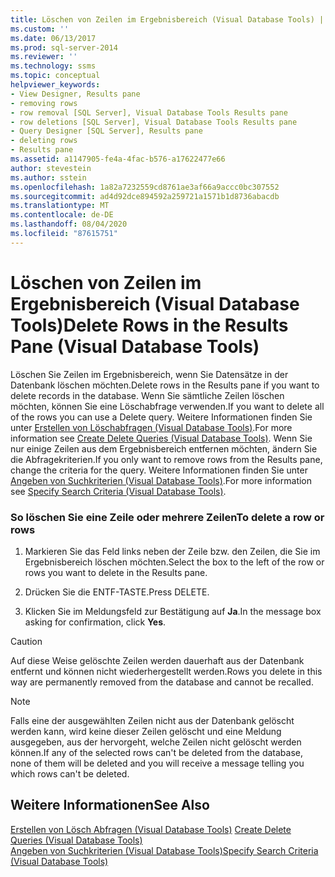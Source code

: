 ```yaml
---
title: Löschen von Zeilen im Ergebnisbereich (Visual Database Tools) | Microsoft-Dokumentation
ms.custom: ''
ms.date: 06/13/2017
ms.prod: sql-server-2014
ms.reviewer: ''
ms.technology: ssms
ms.topic: conceptual
helpviewer_keywords:
- View Designer, Results pane
- removing rows
- row removal [SQL Server], Visual Database Tools Results pane
- row deletions [SQL Server], Visual Database Tools Results pane
- Query Designer [SQL Server], Results pane
- deleting rows
- Results pane
ms.assetid: a1147905-fe4a-4fac-b576-a17622477e66
author: stevestein
ms.author: sstein
ms.openlocfilehash: 1a82a7232559cd8761ae3af66a9accc0bc307552
ms.sourcegitcommit: ad4d92dce894592a259721a1571b1d8736abacdb
ms.translationtype: MT
ms.contentlocale: de-DE
ms.lasthandoff: 08/04/2020
ms.locfileid: "87615751"
---
```

# <a name="delete-rows-in-the-results-pane-visual-database-tools"></a><span data-ttu-id="644f8-102">Löschen von Zeilen im Ergebnisbereich (Visual Database Tools)</span><span class="sxs-lookup"><span data-stu-id="644f8-102">Delete Rows in the Results Pane (Visual Database Tools)</span></span>
  <span data-ttu-id="644f8-103">Löschen Sie Zeilen im Ergebnisbereich, wenn Sie Datensätze in der Datenbank löschen möchten.</span><span class="sxs-lookup"><span data-stu-id="644f8-103">Delete rows in the Results pane if you want to delete records in the database.</span></span> <span data-ttu-id="644f8-104">Wenn Sie sämtliche Zeilen löschen möchten, können Sie eine Löschabfrage verwenden.</span><span class="sxs-lookup"><span data-stu-id="644f8-104">If you want to delete all of the rows you can use a Delete query.</span></span> <span data-ttu-id="644f8-105">Weitere Informationen finden Sie unter [Erstellen von Löschabfragen &#40;Visual Database Tools&#41;](visual-database-tools.md).</span><span class="sxs-lookup"><span data-stu-id="644f8-105">For more information see [Create Delete Queries &#40;Visual Database Tools&#41;](visual-database-tools.md).</span></span> <span data-ttu-id="644f8-106">Wenn Sie nur einige Zeilen aus dem Ergebnisbereich entfernen möchten, ändern Sie die Abfragekriterien.</span><span class="sxs-lookup"><span data-stu-id="644f8-106">If you only want to remove rows from the Results pane, change the criteria for the query.</span></span> <span data-ttu-id="644f8-107">Weitere Informationen finden Sie unter [Angeben von Suchkriterien &#40;Visual Database Tools&#41;](specify-search-criteria-visual-database-tools.md).</span><span class="sxs-lookup"><span data-stu-id="644f8-107">For more information see [Specify Search Criteria &#40;Visual Database Tools&#41;](specify-search-criteria-visual-database-tools.md).</span></span>  
  
### <a name="to-delete-a-row-or-rows"></a><span data-ttu-id="644f8-108">So löschen Sie eine Zeile oder mehrere Zeilen</span><span class="sxs-lookup"><span data-stu-id="644f8-108">To delete a row or rows</span></span>  
  
1.  <span data-ttu-id="644f8-109">Markieren Sie das Feld links neben der Zeile bzw. den Zeilen, die Sie im Ergebnisbereich löschen möchten.</span><span class="sxs-lookup"><span data-stu-id="644f8-109">Select the box to the left of the row or rows you want to delete in the Results pane.</span></span>  
  
2.  <span data-ttu-id="644f8-110">Drücken Sie die ENTF-TASTE.</span><span class="sxs-lookup"><span data-stu-id="644f8-110">Press DELETE.</span></span>  
  
3.  <span data-ttu-id="644f8-111">Klicken Sie im Meldungsfeld zur Bestätigung auf **Ja**.</span><span class="sxs-lookup"><span data-stu-id="644f8-111">In the message box asking for confirmation, click **Yes**.</span></span>  
  
> [!CAUTION]  
>  <span data-ttu-id="644f8-112">Auf diese Weise gelöschte Zeilen werden dauerhaft aus der Datenbank entfernt und können nicht wiederhergestellt werden.</span><span class="sxs-lookup"><span data-stu-id="644f8-112">Rows you delete in this way are permanently removed from the database and cannot be recalled.</span></span>  
  
> [!NOTE]  
>  <span data-ttu-id="644f8-113">Falls eine der ausgewählten Zeilen nicht aus der Datenbank gelöscht werden kann, wird keine dieser Zeilen gelöscht und eine Meldung ausgegeben, aus der hervorgeht, welche Zeilen nicht gelöscht werden können.</span><span class="sxs-lookup"><span data-stu-id="644f8-113">If any of the selected rows can't be deleted from the database, none of them will be deleted and you will receive a message telling you which rows can't be deleted.</span></span>  
  
## <a name="see-also"></a><span data-ttu-id="644f8-114">Weitere Informationen</span><span class="sxs-lookup"><span data-stu-id="644f8-114">See Also</span></span>  
 <span data-ttu-id="644f8-115">[Erstellen von Lösch Abfragen &#40;Visual Database Tools&#41;](visual-database-tools.md) </span><span class="sxs-lookup"><span data-stu-id="644f8-115">[Create Delete Queries &#40;Visual Database Tools&#41;](visual-database-tools.md) </span></span>  
 [<span data-ttu-id="644f8-116">Angeben von Suchkriterien &#40;Visual Database Tools&#41;</span><span class="sxs-lookup"><span data-stu-id="644f8-116">Specify Search Criteria &#40;Visual Database Tools&#41;</span></span>](specify-search-criteria-visual-database-tools.md)  
  
  
